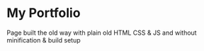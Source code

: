 # My Portfolio

Page built the old way with plain old HTML CSS & JS and without minification & build setup
